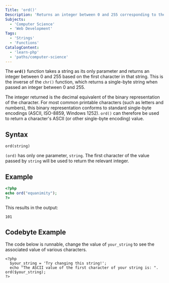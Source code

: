 ```yaml
---
Title: 'ord()'
Description: 'Returns an integer between 0 and 255 corresponding to the binary value of the first character of a string.'
Subjects:
  - 'Computer Science'
  - 'Web Development'
Tags:
  - 'Strings'
  - 'Functions'
CatalogContent:
  - 'learn-php'
  - 'paths/computer-science'
---
```


The **`ord()`** function takes a string as its only parameter and returns an integer between 0 and 255 based on the first character in that string. This is the inverse of the `chr()` function, which returns a single-byte string when passed an integer between 0 and 255.

The integer returned is the decimal equivalent of the binary representation of the character. For most common printable characters (such as letters and numbers), this binary representation conforms to standard single-byte encodings (ASCII, ISO-8859, Windows 1252). `ord()` can therefore be used to return a character's ASCII (or other single-byte encoding) value.

## Syntax

```pseudo
ord(string)
```

`(ord)` has only one parameter, `string`. The first character of the value passed by `string` will be used to return the relevant integer.

## Example

```php
<?php
echo ord("equanimity");
?>
```

This results in the output:

```shell
101
```

## Codebyte Example

The code below is runnable, change the value of `your_string` to see the associated value of various characters.

```codebyte\php
<?php
  $your_string = 'Try changing this string!';
  echo "The ASCII value of the first character of your string is: ". ord($your_string);
?>
```
